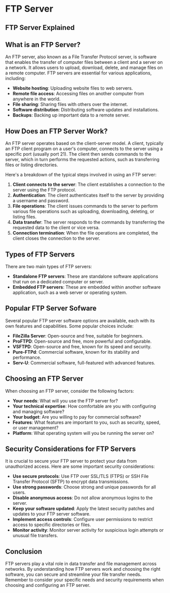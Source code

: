 # FTP Server
## FTP Server Explained

## What is an FTP Server?

An FTP server, also known as a File Transfer Protocol server, is software that enables the transfer of computer files between a client and a server on a network. It allows users to upload, download, delete, and manage files on a remote computer. FTP servers are essential for various applications, including:

* **Website hosting**: Uploading website files to web servers.
* **Remote file access**: Accessing files on another computer from anywhere in the world.
* **File sharing**: Sharing files with others over the internet.
* **Software distribution**: Distributing software updates and installations.
* **Backups**: Backing up important data to a remote server.

## How Does an FTP Server Work?

An FTP server operates based on the client-server model. A client, typically an FTP client program on a user's computer, connects to the server using a specific port (usually port 21). The client then sends commands to the server, which in turn performs the requested actions, such as transferring files or listing directories.

Here's a breakdown of the typical steps involved in using an FTP server:

1. **Client connects to the server**: The client establishes a connection to the server using the FTP protocol.
2. **Authentication**: The client authenticates itself to the server by providing a username and password.
3. **File operations**: The client issues commands to the server to perform various file operations such as uploading, downloading, deleting, or listing files.
4. **Data transfer**: The server responds to the commands by transferring the requested data to the client or vice versa.
5. **Connection termination**: When the file operations are completed, the client closes the connection to the server.

## Types of FTP Servers

There are two main types of FTP servers:

* **Standalone FTP servers**: These are standalone software applications that run on a dedicated computer or server.
* **Embedded FTP servers**: These are embedded within another software application, such as a web server or operating system.

## Popular FTP Server Sofware

Several popular FTP server software options are available, each with its own features and capabilities. Some popular choices include:

* **FileZilla Server**: Open-source and free, suitable for beginners.
* **ProFTPD**: Open-source and free, more powerful and configurable.
* **VSFTPD**: Open-source and free, known for its speed and security.
* **Pure-FTPd**: Commercial software, known for its stability and performance.
* **Serv-U**: Commercial software, full-featured with advanced features.

## Choosing an FTP Server

When choosing an FTP server, consider the following factors:

* **Your needs**: What will you use the FTP server for?
* **Your technical expertise**: How comfortable are you with configuring and managing software?
* **Your budget**: Are you willing to pay for commercial software?
* **Features**: What features are important to you, such as security, speed, or user management?
* **Platform**: What operating system will you be running the server on?

## Security Considerations for FTP Servers

It is crucial to secure your FTP server to protect your data from unauthorized access. Here are some important security considerations:

* **Use secure protocols**: Use FTP over SSL/TLS (FTPS) or SSH File Transfer Protocol (SFTP) to encrypt data transmissions.
* **Use strong passwords**: Choose strong and unique passwords for all users.
* **Disable anonymous access**: Do not allow anonymous logins to the server.
* **Keep your software updated**: Apply the latest security patches and updates to your FTP server software.
* **Implement access controls**: Configure user permissions to restrict access to specific directories or files.
* **Monitor activity**: Monitor server activity for suspicious login attempts or unusual file transfers.

## Conclusion

FTP servers play a vital role in data transfer and file management across networks. By understanding how FTP servers work and choosing the right software, you can secure and streamline your file transfer needs. Remember to consider your specific needs and security requirements when choosing and configuring an FTP server.
